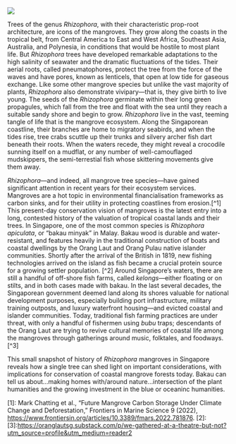 
<param ve-config 
       title="Rhizophora: Sustaining Life at the Water’s Edge" 
       author="Katherine Enright"
       banner="KatherineMEnright/Rhizophora/Rhizophora.jpg" 
       layout="vertical">
<a href="https://juncture-digital.org"><img src="https://juncture-digital.org/images/ve-button.png"></a>

Trees of the genus <span eid=Q131521>*Rhizophora*</span>, with their characteristic prop-root architecture, are icons of the mangroves. They grow along the coasts in the tropical belt, from Central America to East and West Africa, Southeast Asia, Australia, and Polynesia, in conditions that would be hostile to most plant life. But *Rhizophora* trees have developed remarkable adaptations to the high salinity of seawater and the dramatic fluctuations of the tides. Their aerial roots, called pneumatophores, protect the tree from the force of the waves and have pores, known as lenticels, that open at low tide for gaseous exchange. Like some other mangrove species but unlike the vast majority of plants, *Rhizophora* also demonstrate vivipary—that is, they give birth to live young. The seeds of the *Rhizophora* germinate within their long green propagules, which fall from the tree and float with the sea until they reach a suitable sandy shore and begin to grow. *Rhizophora* live in the vast, teeming tangle of life that is the mangrove ecosystem. Along the Singaporean coastline, their branches are home to migratory seabirds, and when the tides rise, <span eid=Q18596463>tree crabs</span> scuttle up their trunks and silvery <span eid=Q15207743>archer fish</span> dart beneath their roots. When the waters recede, they might reveal a crocodile sunning itself on a mudflat, or any number of well-camouflaged <span eid=Q828079>mudskippers</span>, the semi-terrestial fish whose skittering movements give them away.
<param ve-image 
       url="https://upload.wikimedia.org/wikipedia/commons/thumb/f/f1/Mangrove_Tree_%28Rhizophora_mucronata_Lam.%29%3B_branch_with_flowe_Wellcome_V0042664.jpg/1501px-Mangrove_Tree_%28Rhizophora_mucronata_Lam.%29%3B_branch_with_flowe_Wellcome_V0042664.jpg?20141107051100"
       title="Mangrove Tree (Rhizophora mucronata Lam.): branch with flowers and fruits and separate sectioned flower and fruit with seed. Coloured line engraving"
       attribution="Hortus Malabaricus, 1686, via the Wellcome Collection https://wellcomecollection.org/works/g2buvnpr"
       license="public domain"
       fit="contain">

*Rhizophora*—and indeed, all mangrove tree species—have gained significant attention in recent years for their ecosystem services. Mangroves are a hot topic in environmental financialisation frameworks as carbon sinks, and for their utility in protecting coastlines from erosion.[^1] This present-day conservation vision of mangroves is the latest entry into a long, contested history of the valuation of tropical coastal lands and their trees. In Singapore, one of the most common species is *Rhizophora apiculata*, or “bakau minyak” in Malay. Bakau wood is durable and water-resistant, and features heavily in the traditional construction of boats and coastal dwellings by the Orang Laut and Orang Pulau native islander communities. Shortly after the arrival of the British in 1819, new fishing technologies arrived on the island as fish became a crucial protein source for a growing settler population. [^2] Around Singapore’s waters, there are still a handful of off-shore fish farms, called *kelongs*—either floating or on stilts, and in both cases made with bakau. In the last several decades, the Singaporean government deemed land along its shores valuable for national development purposes, especially building port infrastructure, military training outposts, and luxury waterfront housing—and evicted coastal and islander communities. Today, traditional fish farming practices are under threat, with only a handful of fishermen using *bubu* traps; descendants of the Orang Laut are trying to revive cultural memories of coastal life among the mangroves through gatherings around music, folktales, and foodways.[^3]

This small snapshot of history of *Rhizophora* mangroves in Singapore reveals how a single tree can shed light on important considerations, with implications for conservation of coastal mangrove forests today. Bakau can tell us about…making homes with/around nature…intersection of the plant humanities and the growing investment in the blue or oceaninc humanities.

<param ve-image 
       label="Pulau Tekong -- View of kelong or floating fish farm off Changi Point, from the island (pulau), 1986" 
       description="Copyright held by National Archives of Singapore" 
       url="https://www.nas.gov.sg/archivesonline/watermark/picas_data/tn_pcd/19980005080-8073-3222-4818/img0028.jpg">
<param ve-image 
       label="The Making of Fish Traps (Kelong Bubus) by Co-operators of the Singapore East Coast Co-Operative Credit and Fish Marketing Society, 1955" 
       description="Copyright held by National Archives of Singapore" 
       url="https://www.nas.gov.sg/archivesonline/watermark/picas_data/tn_pcd/19980005790-8106-3181-8533/img0054.jpg">

[1]: Mark Chatting et al., “Future Mangrove Carbon Storage Under Climate Change and Deforestation,” Frontiers in Marine Science 9 (2022), https://www.frontiersin.org/articles/10.3389/fmars.2022.781876.
[2]:
[3]:https://oranglautsg.substack.com/p/we-gathered-at-a-theatre-but-not?utm_source=profile&utm_medium=reader2

